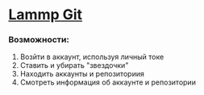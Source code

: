 # [Lammp Git](https://intense-wildwood-95920.herokuapp.com/)

### Возможности:
<ol> 
<li>Возйти в аккаунт, используя личный токе</li>
<li>Ставить и убирать "звездочки" </li>
<li>Находить аккаунты и репозиториия</li>
<li> Смотреть информация об аккаунте и репозитории</li>


